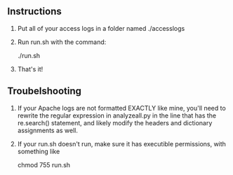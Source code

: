 Instructions
------------

1. Put all of your access logs in a folder named ./accesslogs
2. Run run.sh with the command:

   ./run.sh
   
3. That's it!

Troubelshooting
---------------
1. If your Apache logs are not formatted EXACTLY like mine, you'll need to rewrite the regular expression in analyzeall.py in the line that has the re.search() statement,
and likely modify the headers and dictionary assignments as well.
2. If your run.sh doesn't run, make sure it has executible permissions, with something like

   chmod 755 run.sh
